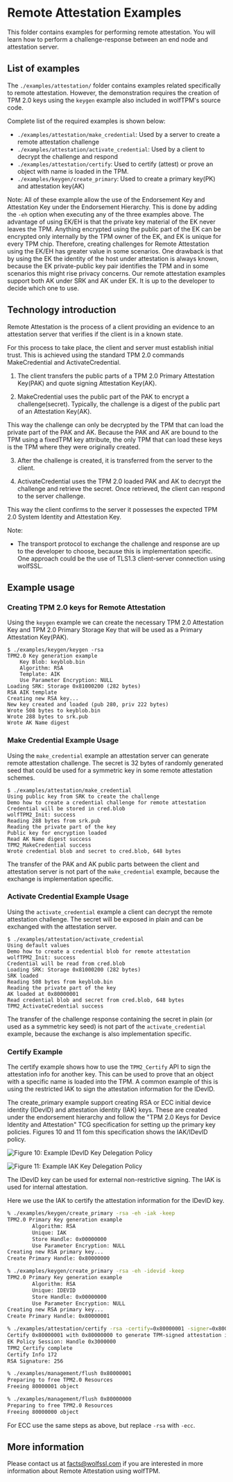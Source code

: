 # Remote Attestation Examples

This folder contains examples for performing remote attestation. You will learn how to perform a challenge-response between an end node and attestation server.

## List of examples

The `./examples/attestation/` folder contains examples related specifically to remote attestation. However, the demonstration requires the creation of TPM 2.0 keys using the `keygen` example also included in wolfTPM's source code.

Complete list of the required examples is shown below:

* `./examples/attestation/make_credential`: Used by a server to create a remote attestation challenge
* `./examples/attestation/activate_credential`: Used by a client to decrypt the challenge and respond
* `./examples/attestation/certify`: Used to certify (attest) or prove an object with name is loaded in the TPM.
* `./examples/keygen/create_primary`: Used to create a primary key(PK) and attestation key(AK)

Note: All of these example allow the use of the Endorsement Key and Attestation Key under the Endorsement Hierarchy. This is done by adding the `-eh` option when executing any of the three examples above. The advantage of using EK/EH is that the private key material of the EK never leaves the TPM. Anything encrypted using the public part of the EK can be encrypted only internally by the TPM owner of the EK, and EK is unique for every TPM chip. Therefore, creating challenges for Remote Attestation using the EK/EH has greater value in some scenarios. One drawback is that by using the EK the identity of the host under attestation is always known, because the EK private-public key pair identifies the TPM and in some scenarios this might rise privacy concerns. Our remote attestation examples support both AK under SRK and AK under EK. It is up to the developer to decide which one to use.

## Technology introduction

Remote Attestation is the process of a client providing an evidence to an attestation server that verifies if the client is in a known state.

For this process to take place, the client and server must establish initial trust. This is achieved using the standard TPM 2.0 commands MakeCredential and ActivateCredential.

1. The client transfers the public parts of a TPM 2.0 Primary Attestation Key(PAK) and quote signing Attestation Key(AK).

2. MakeCredential uses the public part of the PAK to encrypt a challenge(secret). Typically, the challenge is a digest of the public part of an Attestation Key(AK).

This way the challenge can only be decrypted by the TPM that can load the private part of the PAK and AK. Because the PAK and AK are bound to the TPM using a fixedTPM key attribute, the only TPM that can load these keys is the TPM where they were originally created.

3. After the challenge is created, it is transferred from the server to the client.

4. ActivateCredential uses the TPM 2.0 loaded PAK and AK to decrypt the challenge and retrieve the secret. Once retrieved, the client can respond to the server challenge.

This way the client confirms to the server it possesses the expected TPM 2.0 System Identity and Attestation Key.

Note:

* The transport protocol to exchange the challenge and response are up to the developer to choose, because this is implementation specific. One approach could be the use of TLS1.3 client-server connection using wolfSSL.

## Example usage

### Creating TPM 2.0 keys for Remote Attestation

Using the `keygen` example we can create the necessary TPM 2.0 Attestation Key and TPM 2.0 Primary Storage Key that will be used as a Primary Attestation Key(PAK).

```
$ ./examples/keygen/keygen -rsa
TPM2.0 Key generation example
	Key Blob: keyblob.bin
	Algorithm: RSA
	Template: AIK
	Use Parameter Encryption: NULL
Loading SRK: Storage 0x81000200 (282 bytes)
RSA AIK template
Creating new RSA key...
New key created and loaded (pub 280, priv 222 bytes)
Wrote 508 bytes to keyblob.bin
Wrote 288 bytes to srk.pub
Wrote AK Name digest
```

### Make Credential Example Usage

Using the `make_credential` example an attestation server can generate remote attestation challenge. The secret is 32 bytes of randomly generated seed that could be used for a symmetric key in some remote attestation schemes.

```
$ ./examples/attestation/make_credential
Using public key from SRK to create the challenge
Demo how to create a credential challenge for remote attestation
Credential will be stored in cred.blob
wolfTPM2_Init: success
Reading 288 bytes from srk.pub
Reading the private part of the key
Public key for encryption loaded
Read AK Name digest success
TPM2_MakeCredential success
Wrote credential blob and secret to cred.blob, 648 bytes
```

The transfer of the PAK and AK public parts between the client and attestation server is not part of the `make_credential` example, because the exchange is implementation specific.

### Activate Credential Example Usage

Using the `activate_credential` example a client can decrypt the remote attestation challenge. The secret will be exposed in plain and can be exchanged with the attestation server.

```
$ ./examples/attestation/activate_credential
Using default values
Demo how to create a credential blob for remote attestation
wolfTPM2_Init: success
Credential will be read from cred.blob
Loading SRK: Storage 0x81000200 (282 bytes)
SRK loaded
Reading 508 bytes from keyblob.bin
Reading the private part of the key
AK loaded at 0x80000001
Read credential blob and secret from cred.blob, 648 bytes
TPM2_ActivateCredential success
```

The transfer of the challenge response containing the secret in plain (or used as a symmetric key seed) is not part of the `activate_credential` example, because the exchange is also implementation specific.

### Certify Example

The certify example shows how to use the `TPM2_Certify` API to sign the attestation info for another key. This can be used to prove that an object with a specific name is loaded into the TPM. A common example of this is using the restricted IAK to sign the attestation information for the IDevID.

The create_primary example support creating RSA or ECC initial device identity (IDevID) and attestation identity (IAK) keys. These are created under the endorsement hierarchy and follow the "TPM 2.0 Keys for Device Identity and Attestation" TCG specification for setting up the primary key policies. Figures 10 and 11 fom this specification shows the IAK/IDevID policy.

![Figure 10: Example IDevID Key Delegation Policy](tpm_idevid_policy.png)

![Figure 11: Example IAK Key Delegation Policy](tpm_iak_policy.png)

The IDevID key can be used for external non-restrictive signing.
The IAK is used for internal attestation.

Here we use the IAK to certify the attestation information for the IDevID key.

```sh
% ./examples/keygen/create_primary -rsa -eh -iak -keep
TPM2.0 Primary Key generation example
        Algorithm: RSA
        Unique: IAK
        Store Handle: 0x00000000
        Use Parameter Encryption: NULL
Creating new RSA primary key...
Create Primary Handle: 0x80000000

% ./examples/keygen/create_primary -rsa -eh -idevid -keep
TPM2.0 Primary Key generation example
        Algorithm: RSA
        Unique: IDEVID
        Store Handle: 0x00000000
        Use Parameter Encryption: NULL
Creating new RSA primary key...
Create Primary Handle: 0x80000001

% ./examples/attestation/certify -rsa -certify=0x80000001 -signer=0x80000000
Certify 0x80000001 with 0x80000000 to generate TPM-signed attestation info
EK Policy Session: Handle 0x3000000
TPM2_Certify complete
Certify Info 172
RSA Signature: 256

% ./examples/management/flush 0x80000001
Preparing to free TPM2.0 Resources
Freeing 80000001 object

% ./examples/management/flush 0x80000000
Preparing to free TPM2.0 Resources
Freeing 80000000 object
```

For ECC use the same steps as above, but replace `-rsa` with `-ecc`.

## More information

Please contact us at facts@wolfssl.com if you are interested in more information about Remote Attestation using wolfTPM.

